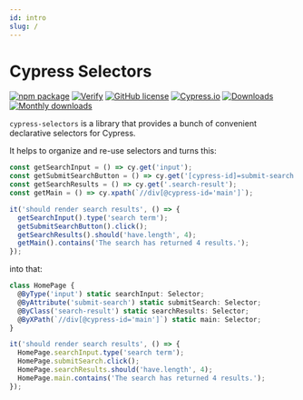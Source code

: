 ```yaml
---
id: intro
slug: /
---
```


# Cypress Selectors

[![npm package](https://img.shields.io/npm/v/cypress-selectors?style=flat)](https://www.npmjs.com/package/cypress-selectors)
[![Verify](https://github.com/anton-kravchenko/cypress-selectors/actions/workflows/verify.yml/badge.svg?branch=main&event=push)](https://github.com/anton-kravchenko/cypress-selectors/actions/workflows/verify.yml)
[![GitHub license](https://img.shields.io/badge/license-MIT-blue.svg)](https://github.com/anton-kravchenko/cypress-selectors/blob/main/LICENSE)
[![Cypress.io](https://img.shields.io/badge/tested%20with-Cypress-04C38E.svg)](https://www.cypress.io/)
[![Downloads](https://img.shields.io/npm/dm/cypress-selectors.svg?style=flat)](https://www.npmjs.com/package/cypress-selectors)
[![Monthly downloads](https://img.shields.io/npm/dt/cypress-selectors?style=flat)](https://www.npmjs.com/package/cypress-selectors)

`cypress-selectors` is a library that provides a bunch of convenient declarative selectors for Cypress.

It helps to organize and re-use selectors and turns this:

```typescript
const getSearchInput = () => cy.get('input');
const getSubmitSearchButton = () => cy.get('[cypress-id]=submit-search');
const getSearchResults = () => cy.get('.search-result');
const getMain = () => cy.xpath(`//div[@cypress-id='main']`);

it('should render search results', () => {
  getSearchInput().type('search term');
  getSubmitSearchButton().click();
  getSearchResults().should('have.length', 4);
  getMain().contains('The search has returned 4 results.');
});
```

into that:

```typescript
class HomePage {
  @ByType('input') static searchInput: Selector;
  @ByAttribute('submit-search') static submitSearch: Selector;
  @ByClass('search-result') static searchResults: Selector;
  @ByXPath(`//div[@cypress-id='main']`) static main: Selector;
}

it('should render search results', () => {
  HomePage.searchInput.type('search term');
  HomePage.submitSearch.click();
  HomePage.searchResults.should('have.length', 4);
  HomePage.main.contains('The search has returned 4 results.');
});
```
